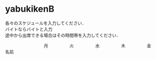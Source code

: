 yabukikenB
==========
各々のスケジュールを入力してください．  
バイトならバイトと入力  
途中から出席できる場合はその時間帯を入力してください．  

　　　　　　　　　月　　　　　火　　　　　水　　　　　木　　　　　金  
名前  

